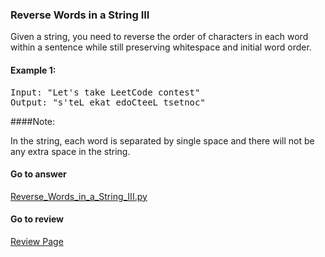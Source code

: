 ### Reverse Words in a String III

Given a string, you need to reverse the order of characters in each word within a sentence while still preserving whitespace and initial word order.

#### Example 1:
<pre>
Input: "Let's take LeetCode contest"
Output: "s'teL ekat edoCteeL tsetnoc"
</pre>

####Note: 

In the string, each word is separated by single space and there will not be any extra space in the string.

####  Go to answer

[Reverse_Words_in_a_String_III.py](https://github.com/Kelv1nYu/LeetCode_Practices/blob/master/Code/Reverse_Words_in_a_String_III.py)

#### Go to review

[Review Page](https://github.com/Kelv1nYu/LeetCode_Practices/blob/master/ReviewPage.md)